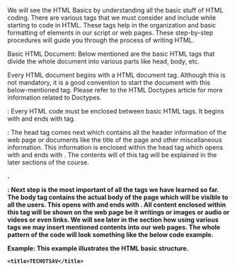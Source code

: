 We will see the HTML Basics by understanding all the basic stuff of HTML coding. There are various tags that we must consider and include while starting to code in HTML. These tags help in the organization and basic formatting of elements in our script or web pages. These step-by-step procedures will guide you through the process of writing HTML.

Basic HTML Document: Below mentioned are the basic HTML tags that divide the whole document into various parts like head, body, etc.

Every HTML document begins with a HTML document tag. Although this is not mandatory, it is a good convention to start the document with this below-mentioned tag. Please refer to the HTML Doctypes article for more information related to Doctypes.

**<html>** : Every HTML code must be enclosed between basic HTML tags. It begins with <html> and ends with </html> tag.

**<head>**: The head tag comes next which contains all the header information of the web page or documents like the title of the page and other miscellaneous information. This information is enclosed within the head tag which opens with <head> and ends with </head>. The contents will of this tag will be explained in the later sections of the course.

**<title>**: We can mention the title of a web page using the <title> tag. This is header information and hence is mentioned within the header tags. The tag begins with <title> and ends with </title>.

**<body>** : Next step is the most important of all the tags we have learned so far. The body tag contains the actual body of the page which will be visible to all the users. This opens with <body> and ends with </body>. All content enclosed within this tag will be shown on the web page be it writings or images or audio or videos or even links. We will see later in the section how using various tags we may insert mentioned contents into our web pages.
The whole pattern of the code will look something like the below code example.

**Example**: This example illustrates the HTML basic structure.

<html>

<head>
	<!-- Information about the page -->
	<!--This is the comment tag-->
	
	<title>TECHOTSAV</title>
</head>

<body>
	<!--Contents of the webpage-->
</body>

</html>
